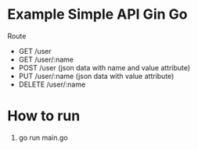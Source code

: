 # Example Simple API Gin Go

Route

- GET /user
- GET /user/:name
- POST /user (json data with name and value attribute)
- PUT /user/:name (json data with value attribute)
- DELETE /user/:name

# How to run

1. go run main.go
